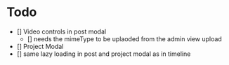 # Todo

- [] Video controls in post modal
   - [] needs the mimeType to be uplaoded from the admin view upload
- [] Project Modal
- [] same lazy loading in post and project modal as in timeline